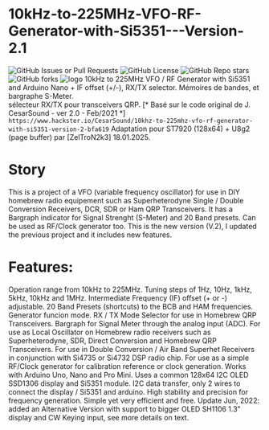 # 10kHz-to-225MHz-VFO-RF-Generator-with-Si5351---Version-2.1
![GitHub Issues or Pull Requests](https://img.shields.io/github/issues/ZelTroN-2k3/10kHz-to-225MHz-VFO-RF-Generator-with-Si5351---Version-2.1)
![GitHub License](https://img.shields.io/github/license/ZelTroN-2k3/10kHz-to-225MHz-VFO-RF-Generator-with-Si5351---Version-2.1)
![GitHub Repo stars](https://img.shields.io/github/stars/ZelTroN-2k3/10kHz-to-225MHz-VFO-RF-Generator-with-Si5351---Version-2.1?style=flat)
![GitHub forks](https://img.shields.io/github/forks/ZelTroN-2k3/10kHz-to-225MHz-VFO-RF-Generator-with-Si5351---Version-2.1?style=flat)
![logo](https://github.com/ZelTroN-2k3/10kHz-to-225MHz-VFO-RF-Generator-with-Si5351---Version-2.1/blob/main/Affichage%202025-01-19%20%C3%A0%2018.08.34_90f26094.jpg)
10kHz to 225MHz VFO / RF Generator with Si5351 and Arduino Nano   + IF offset (+/-), RX/TX selector.
Mémoires de bandes, et bargraphe S-Meter.   
sélecteur RX/TX pour transceivers QRP.
[* Basé sur le code original de J. CesarSound - ver 2.0 - Feb/2021 *] `https://www.hackster.io/CesarSound/10khz-to-225mhz-vfo-rf-generator-with-si5351-version-2-bfa619` 
Adaptation pour ST7920 (128x64) + U8g2 (page buffer) par [ZelTroN2k3] 18.01.2025.

# Story
This is a project of a VFO (variable frequency oscillator) for use in DIY homebrew radio equipement such as Superheterodyne Single / Double Conversion Receivers, DCR, SDR or Ham QRP Transceivers. It has a Bargraph indicator for Signal Strenght (S-Meter) and 20 Band presets. Can be used as RF/Clock generator too. This is the new version (V.2), I updated the previous project and it includes new features.

# Features:

Operation range from 10kHz to 225MHz.
Tuning steps of 1Hz, 10Hz, 1kHz, 5kHz, 10kHz and 1MHz.
Intermediate Frequency (IF) offset (+ or -) adjustable.
20 Band Presets (shortcuts) to the BCB and HAM frequencies.
Generator funcion mode.
RX / TX Mode Selector for use in Homebrew QRP Transceivers.
Bargraph for Signal Meter through the analog input (ADC).
For use as Local Oscillator on Homebrew radio receivers such as Superheterodyne, SDR, Direct Conversion and Homebrew QRP Transceivers.
For use in Double Conversion / Air Band Superhet Receivers in conjunction with Si4735 or Si4732 DSP radio chip.
For use as a simple RF/Clock generator for calibration reference or clock generation.
Works with Arduino Uno, Nano and Pro Mini.
Uses a common 128x64 I2C OLED SSD1306 display and Si5351 module.
I2C data transfer, only 2 wires to connect the display / Si5351 and arduino.
High stability and precision for frequency generation.
Simple yet very efficient and free.
Update Jun, 2022: added an Alternative Version with support to bigger OLED SH1106 1.3" display and CW Keying input, see more details on text.
